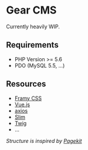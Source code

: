 # Gear CMS
Currently heavily WIP.

## Requirements

*  PHP Version >= 5.6
*  PDO (MySQL 5.5, ...)

## Resources

* [Framy CSS](http://www.framycss.org/)
* [Vue.js](http://vuejs.org/)
* [axios](https://github.com/axios/axios)
* [Slim](https://www.slimframework.com)
* [Twig](http://twig.sensiolabs.org/)
* ...

_Structure is inspired by [Pagekit](http://pagekit.com/)_
